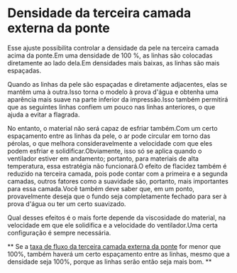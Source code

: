 Densidade da terceira camada externa da ponte
====
Esse ajuste possibilita controlar a densidade da pele na terceira camada acima da ponte.Em uma densidade de 100 %, as linhas são colocadas diretamente ao lado dela.Em densidades mais baixas, as linhas são mais espaçadas.

Quando as linhas da pele são espaçadas e diretamente adjacentes, elas se mantêm uma à outra.Isso torna o modelo à prova d'água e obtenha uma aparência mais suave na parte inferior da impressão.Isso também permitirá que as seguintes linhas confiem um pouco nas linhas anteriores, o que ajuda a evitar a flagrada.

No entanto, o material não será capaz de esfriar também.Com um certo espaçamento entre as linhas da pele, o ar pode circular em torno das pérolas, o que melhora consideravelmente a velocidade com que eles podem esfriar e solidificar.Obviamente, isso só se aplica quando o ventilador estiver em andamento; portanto, para materiais de alta temperatura, essa estratégia não funcionará.O efeito de flacidez também é reduzido na terceira camada, pois pode contar com a primeira e a segunda camadas, outros fatores como a suavidade são, portanto, mais importantes para essa camada.Você também deve saber que, em um ponto, provavelmente deseja que o fundo seja completamente fechado para ser à prova d'água ou ter um certo suavizado.

Qual desses efeitos é o mais forte depende da viscosidade do material, na velocidade em que ele solidifica e a velocidade do ventilador.Uma certa configuração é sempre necessária.

** Se a [taxa de fluxo da terceira camada externa da ponte](Bridge_skin_material_flow_3.md) for menor que 100%, também haverá um certo espaçamento entre as linhas, mesmo que a densidade seja 100%, porque as linhas serão então seja mais bom. **